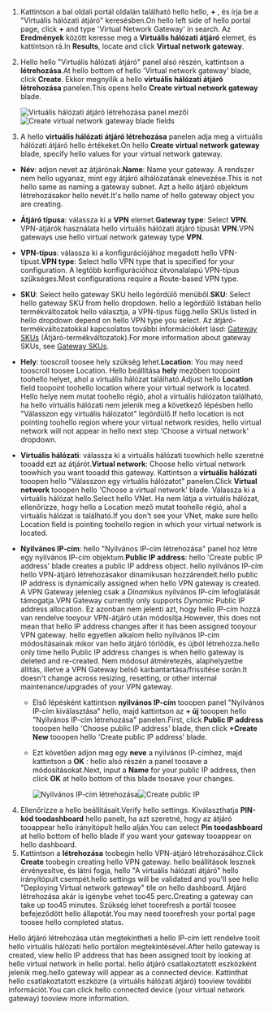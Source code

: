 1. <span data-ttu-id="ae61a-101">Kattintson a bal oldali portál oldalán található hello hello,  **+**  , és írja be a "Virtuális hálózati átjáró" keresésben.</span><span class="sxs-lookup"><span data-stu-id="ae61a-101">On hello left side of hello portal page, click **+** and type 'Virtual Network Gateway' in search.</span></span> <span data-ttu-id="ae61a-102">Az **Eredmények** között keresse meg a **Virtuális hálózati átjáró** elemet, és kattintson rá.</span><span class="sxs-lookup"><span data-stu-id="ae61a-102">In **Results**, locate and click **Virtual network gateway**.</span></span>
2. <span data-ttu-id="ae61a-103">Hello hello "Virtuális hálózati átjáró" panel alsó részén, kattintson a **létrehozása**.</span><span class="sxs-lookup"><span data-stu-id="ae61a-103">At hello bottom of hello 'Virtual network gateway' blade, click **Create**.</span></span> <span data-ttu-id="ae61a-104">Ekkor megnyílik a hello **virtuális hálózati átjáró létrehozása** panelen.</span><span class="sxs-lookup"><span data-stu-id="ae61a-104">This opens hello **Create virtual network gateway** blade.</span></span>

    <span data-ttu-id="ae61a-105">![Virtuális hálózati átjáró létrehozása panel mezői](./media/vpn-gateway-add-gw-s2s-rm-portal-include/vnet_gw.png "Új átjáró")</span><span class="sxs-lookup"><span data-stu-id="ae61a-105">![Create virtual network gateway blade fields](./media/vpn-gateway-add-gw-s2s-rm-portal-include/vnet_gw.png "New gateway")</span></span>

3. <span data-ttu-id="ae61a-106">A hello **virtuális hálózati átjáró létrehozása** panelen adja meg a virtuális hálózati átjáró hello értékeket.</span><span class="sxs-lookup"><span data-stu-id="ae61a-106">On hello **Create virtual network gateway** blade, specify hello values for your virtual network gateway.</span></span>

  - <span data-ttu-id="ae61a-107">**Név**: adjon nevet az átjárónak.</span><span class="sxs-lookup"><span data-stu-id="ae61a-107">**Name**: Name your gateway.</span></span> <span data-ttu-id="ae61a-108">A rendszer nem hello ugyanaz, mint egy átjáró alhálózatának elnevezése.</span><span class="sxs-lookup"><span data-stu-id="ae61a-108">This is not hello same as naming a gateway subnet.</span></span> <span data-ttu-id="ae61a-109">Azt a hello átjáró objektum létrehozásakor hello nevét.</span><span class="sxs-lookup"><span data-stu-id="ae61a-109">It's hello name of hello gateway object you are creating.</span></span>
  - <span data-ttu-id="ae61a-110">**Átjáró típusa**: válassza ki a **VPN** elemet.</span><span class="sxs-lookup"><span data-stu-id="ae61a-110">**Gateway type**: Select **VPN**.</span></span> <span data-ttu-id="ae61a-111">VPN-átjárók használata hello virtuális hálózati átjáró típusát **VPN**.</span><span class="sxs-lookup"><span data-stu-id="ae61a-111">VPN gateways use hello virtual network gateway type **VPN**.</span></span> 
  - <span data-ttu-id="ae61a-112">**VPN-típus**: válassza ki a konfigurációjához megadott hello VPN-típust.</span><span class="sxs-lookup"><span data-stu-id="ae61a-112">**VPN type**: Select hello VPN type that is specified for your configuration.</span></span> <span data-ttu-id="ae61a-113">A legtöbb konfigurációhoz útvonalalapú VPN-típus szükséges.</span><span class="sxs-lookup"><span data-stu-id="ae61a-113">Most configurations require a Route-based VPN type.</span></span>
  - <span data-ttu-id="ae61a-114">**SKU**: Select hello gateway SKU hello legördülő menüből.</span><span class="sxs-lookup"><span data-stu-id="ae61a-114">**SKU**: Select hello gateway SKU from hello dropdown.</span></span> <span data-ttu-id="ae61a-115">hello a legördülő listában hello termékváltozatok hello választja, a VPN-típus függ.</span><span class="sxs-lookup"><span data-stu-id="ae61a-115">hello SKUs listed in hello dropdown depend on hello VPN type you select.</span></span> <span data-ttu-id="ae61a-116">Az átjáró-termékváltozatokkal kapcsolatos további információkért lásd: [Gateway SKUs](../articles/vpn-gateway/vpn-gateway-about-vpn-gateway-settings.md#gwsku) (Átjáró-termékváltozatok).</span><span class="sxs-lookup"><span data-stu-id="ae61a-116">For more information about gateway SKUs, see [Gateway SKUs](../articles/vpn-gateway/vpn-gateway-about-vpn-gateway-settings.md#gwsku).</span></span>
  - <span data-ttu-id="ae61a-117">**Hely**: tooscroll toosee hely szükség lehet.</span><span class="sxs-lookup"><span data-stu-id="ae61a-117">**Location**: You may need tooscroll toosee Location.</span></span> <span data-ttu-id="ae61a-118">Hello beállítása **hely** mezőben toopoint toohello helyet, ahol a virtuális hálózat található.</span><span class="sxs-lookup"><span data-stu-id="ae61a-118">Adjust hello **Location** field toopoint toohello location where your virtual network is located.</span></span> <span data-ttu-id="ae61a-119">Hello helye nem mutat toohello régió, ahol a virtuális hálózaton található, ha hello virtuális hálózati nem jelenik meg a következő lépésben hello "Válasszon egy virtuális hálózatot" legördülő.</span><span class="sxs-lookup"><span data-stu-id="ae61a-119">If hello location is not pointing toohello region where your virtual network resides, hello virtual network will not appear in hello next step 'Choose a virtual network' dropdown.</span></span>
  - <span data-ttu-id="ae61a-120">**Virtuális hálózati**: válassza ki a virtuális hálózati toowhich hello szeretné tooadd ezt az átjárót.</span><span class="sxs-lookup"><span data-stu-id="ae61a-120">**Virtual network**: Choose hello virtual network toowhich you want tooadd this gateway.</span></span> <span data-ttu-id="ae61a-121">Kattintson a **virtuális hálózati** tooopen hello "Válasszon egy virtuális hálózatot" panelen.</span><span class="sxs-lookup"><span data-stu-id="ae61a-121">Click **Virtual network** tooopen hello 'Choose a virtual network' blade.</span></span> <span data-ttu-id="ae61a-122">Válassza ki a virtuális hálózat hello.</span><span class="sxs-lookup"><span data-stu-id="ae61a-122">Select hello VNet.</span></span> <span data-ttu-id="ae61a-123">Ha nem látja a virtuális hálózat, ellenőrizze, hogy hello a Location mező mutat toohello régió, ahol a virtuális hálózat is található.</span><span class="sxs-lookup"><span data-stu-id="ae61a-123">If you don't see your VNet, make sure hello Location field is pointing toohello region in which your virtual network is located.</span></span>
  - <span data-ttu-id="ae61a-124">**Nyilvános IP-cím**: hello "Nyilvános IP-cím létrehozása" panel hoz létre egy nyilvános IP-cím objektum.</span><span class="sxs-lookup"><span data-stu-id="ae61a-124">**Public IP address**: hello 'Create public IP address' blade creates a public IP address object.</span></span> <span data-ttu-id="ae61a-125">hello nyilvános IP-cím hello VPN-átjáró létrehozásakor dinamikusan hozzárendelt.</span><span class="sxs-lookup"><span data-stu-id="ae61a-125">hello public IP address is dynamically assigned when hello VPN gateway is created.</span></span> <span data-ttu-id="ae61a-126">A VPN Gateway jelenleg csak a *Dinamikus* nyilvános IP-cím lefoglalását támogatja.</span><span class="sxs-lookup"><span data-stu-id="ae61a-126">VPN Gateway currently only supports *Dynamic* Public IP address allocation.</span></span> <span data-ttu-id="ae61a-127">Ez azonban nem jelenti azt, hogy hello IP-cím hozzá van rendelve tooyour VPN-átjáró után módosítja.</span><span class="sxs-lookup"><span data-stu-id="ae61a-127">However, this does not mean that hello IP address changes after it has been assigned tooyour VPN gateway.</span></span> <span data-ttu-id="ae61a-128">hello egyetlen alkalom hello nyilvános IP-cím módosításainak mikor van hello átjáró törlődik, és újból létrehozza.</span><span class="sxs-lookup"><span data-stu-id="ae61a-128">hello only time hello Public IP address changes is when hello gateway is deleted and re-created.</span></span> <span data-ttu-id="ae61a-129">Nem módosul átméretezés, alaphelyzetbe állítás, illetve a VPN Gateway belső karbantartása/frissítése során.</span><span class="sxs-lookup"><span data-stu-id="ae61a-129">It doesn't change across resizing, resetting, or other internal maintenance/upgrades of your VPN gateway.</span></span>

    - <span data-ttu-id="ae61a-130">Első lépésként kattintson **nyilvános IP-cím** tooopen panel "Nyilvános IP-cím kiválasztása" hello, majd kattintson az **+ új** tooopen hello "Nyilvános IP-cím létrehozása" panelen.</span><span class="sxs-lookup"><span data-stu-id="ae61a-130">First, click **Public IP address** tooopen hello 'Choose public IP address' blade, then click **+Create New** tooopen hello 'Create public IP address' blade.</span></span>
    - <span data-ttu-id="ae61a-131">Ezt követően adjon meg egy **neve** a nyilvános IP-címhez, majd kattintson a **OK** : hello alsó részén a panel toosave a módosításokat.</span><span class="sxs-lookup"><span data-stu-id="ae61a-131">Next, input a **Name** for your public IP address, then click **OK** at hello bottom of this blade toosave your changes.</span></span>

      <span data-ttu-id="ae61a-132">![Nyilvános IP-cím létrehozása](./media/vpn-gateway-add-gw-s2s-rm-portal-include/pip.png "PIP létrehozása")</span><span class="sxs-lookup"><span data-stu-id="ae61a-132">![Create public IP](./media/vpn-gateway-add-gw-s2s-rm-portal-include/pip.png "Create PIP")</span></span>

4. <span data-ttu-id="ae61a-133">Ellenőrizze a hello beállításait.</span><span class="sxs-lookup"><span data-stu-id="ae61a-133">Verify hello settings.</span></span> <span data-ttu-id="ae61a-134">Kiválaszthatja **PIN-kód toodashboard** hello panelt, ha azt szeretné, hogy az átjáró tooappear hello irányítópult hello alján.</span><span class="sxs-lookup"><span data-stu-id="ae61a-134">You can select **Pin toodashboard** at hello bottom of hello blade if you want your gateway tooappear on hello dashboard.</span></span> 
5. <span data-ttu-id="ae61a-135">Kattintson a **létrehozása** toobegin hello VPN-átjáró létrehozásához.</span><span class="sxs-lookup"><span data-stu-id="ae61a-135">Click **Create** toobegin creating hello VPN gateway.</span></span> <span data-ttu-id="ae61a-136">hello beállítások lesznek érvényesítve, és látni fogja, hello "A virtuális hálózati átjáró" hello irányítópult csempét.</span><span class="sxs-lookup"><span data-stu-id="ae61a-136">hello settings will be validated and you'll see hello "Deploying Virtual network gateway" tile on hello dashboard.</span></span> <span data-ttu-id="ae61a-137">Átjáró létrehozása akár is igénybe vehet too45 perc.</span><span class="sxs-lookup"><span data-stu-id="ae61a-137">Creating a gateway can take up too45 minutes.</span></span> <span data-ttu-id="ae61a-138">Szükség lehet toorefresh a portál toosee befejeződött hello állapotát.</span><span class="sxs-lookup"><span data-stu-id="ae61a-138">You may need toorefresh your portal page toosee hello completed status.</span></span>

<span data-ttu-id="ae61a-139">Hello átjáró létrehozása után megtekintheti a hello IP-cím lett rendelve tooit hello virtuális hálózati hello portálon megtekintésével.</span><span class="sxs-lookup"><span data-stu-id="ae61a-139">After hello gateway is created, view hello IP address that has been assigned tooit by looking at hello virtual network in hello portal.</span></span> <span data-ttu-id="ae61a-140">hello átjáró csatlakoztatott eszközként jelenik meg.</span><span class="sxs-lookup"><span data-stu-id="ae61a-140">hello gateway will appear as a connected device.</span></span> <span data-ttu-id="ae61a-141">Kattinthat hello csatlakoztatott eszközre (a virtuális hálózati átjáró) tooview további információt.</span><span class="sxs-lookup"><span data-stu-id="ae61a-141">You can click hello connected device (your virtual network gateway) tooview more information.</span></span>
